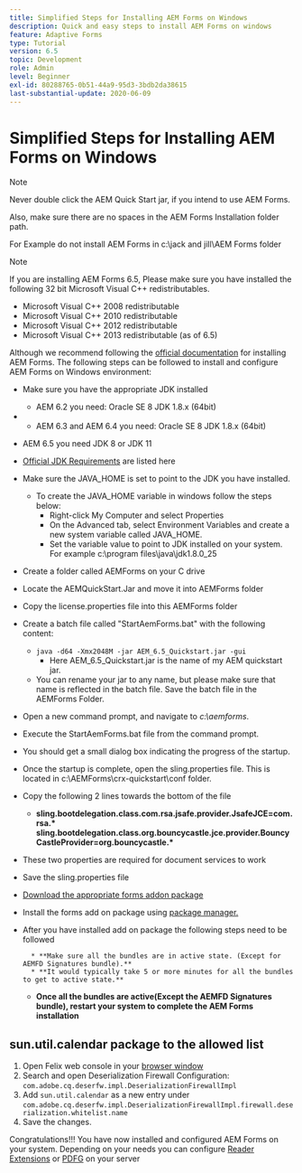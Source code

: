 ```yaml
---
title: Simplified Steps for Installing AEM Forms on Windows
description: Quick and easy steps to install AEM Forms on windows
feature: Adaptive Forms
type: Tutorial
version: 6.5
topic: Development
role: Admin
level: Beginner
exl-id: 80288765-0b51-44a9-95d3-3bdb2da38615
last-substantial-update: 2020-06-09
---
```

# Simplified Steps for Installing AEM Forms on Windows

>[!NOTE]
>
>Never double click the AEM Quick Start jar, if you intend to use AEM Forms.
>
>Also, make sure there are no spaces in the AEM Forms Installation folder path.
>
>For Example do not install AEM Forms in c:\jack and jill\AEM Forms folder

>[!NOTE]
>
>If you are installing AEM Forms 6.5, Please make sure you have installed the following 32 bit Microsoft Visual C++ redistributables.
>
>* Microsoft Visual C++ 2008 redistributable
>* Microsoft Visual C++ 2010 redistributable
>* Microsoft Visual C++ 2012 redistributable
>* Microsoft Visual C++ 2013 redistributable (as of 6.5)

Although we recommend following the [official documentation](https://helpx.adobe.com/experience-manager/6-3/forms/using/installing-configuring-aem-forms-osgi.html) for installing AEM Forms. The following steps can be followed to install and configure AEM Forms on Windows environment:

* Make sure you have the appropriate JDK installed
   * AEM 6.2 you need: Oracle SE 8 JDK 1.8.x (64bit)
*    * AEM 6.3 and AEM 6.4 you need: Oracle SE 8 JDK 1.8.x (64bit)
   * AEM 6.5 you need JDK 8 or JDK 11
   * [Official JDK Requirements](https://experienceleague.adobe.com/docs/experience-manager-65/deploying/introduction/technical-requirements.html?lang=en) are listed here
*  Make sure the JAVA_HOME is set to point to the JDK you have installed.
    *  To create the JAVA_HOME variable in windows follow the steps below:
       * Right-click My Computer and select Properties
        * On the Advanced tab, select Environment Variables and create a new system variable called JAVA_HOME.
        * Set the variable value to point to JDK installed on your system. For example c:\program files\java\jdk1.8.0_25

* Create a folder called AEMForms on your C drive
* Locate the AEMQuickStart.Jar and move it into AEMForms folder
* Copy the license.properties file into this AEMForms folder
* Create a batch file called "StartAemForms.bat" with the following content:
    * `java -d64 -Xmx2048M -jar AEM_6.5_Quickstart.jar -gui`
        * Here AEM_6.5_Quickstart.jar is the name of my AEM quickstart jar.
    * You can rename your jar to any name, but please make sure that name is reflected in the batch file. Save the batch file in the AEMForms Folder.

* Open a new command prompt, and navigate to _c:\aemforms_.

* Execute the StartAemForms.bat file from the command prompt.

* You should get a small dialog box indicating the progress of the startup.

* Once the startup is complete, open the sling.properties file. This is located in c:\AEMForms\crx-quickstart\conf folder.

* Copy the following 2 lines towards the bottom of the file
    * **sling.bootdelegation.class.com.rsa.jsafe.provider.JsafeJCE=com.rsa.&#42;** **sling.bootdelegation.class.org.bouncycastle.jce.provider.BouncyCastleProvider=org.bouncycastle.&#42;**
* These two properties are required for document services to work
* Save the sling.properties file
* [Download the appropriate forms addon package](https://experienceleague.adobe.com/docs/experience-manager-release-information/aem-release-updates/forms-updates/aem-forms-releases.html?lang=en)
* Install the forms add on package using [package manager.](http://localhost:4502/crx/packmgr/index.jsp)
* After you have installed add on package the following steps need to be followed

        * **Make sure all the bundles are in active state. (Except for AEMFD Signatures bundle).**
        * **It would typically take 5 or more minutes for all the bundles to get to active state.**

    * **Once all the bundles are active(Except the AEMFD Signatures bundle), restart your system to complete the AEM Forms installation**

## sun.util.calendar package to the allowed list

  1. Open Felix web console in your [browser window](http://localhost:4502/system/console/configMgr)
  2. Search and open Deserialization Firewall Configuration: `com.adobe.cq.deserfw.impl.DeserializationFirewallImpl`
  3. Add `sun.util.calendar` as a new entry under `com.adobe.cq.deserfw.impl.DeserializationFirewallImpl.firewall.deserialization.whitelist.name`
  4. Save the changes.

Congratulations!!! You have now installed and configured AEM Forms on your system.
Depending on your needs you can configure  [Reader Extensions](https://experienceleague.adobe.com/docs/experience-manager-learn/forms/document-services/configuring-reader-extension-osgi.html) or [ PDFG](https://experienceleague.adobe.com/docs/experience-manager-65/forms/install-aem-forms/osgi-installation/install-configure-document-services.html) on your server
